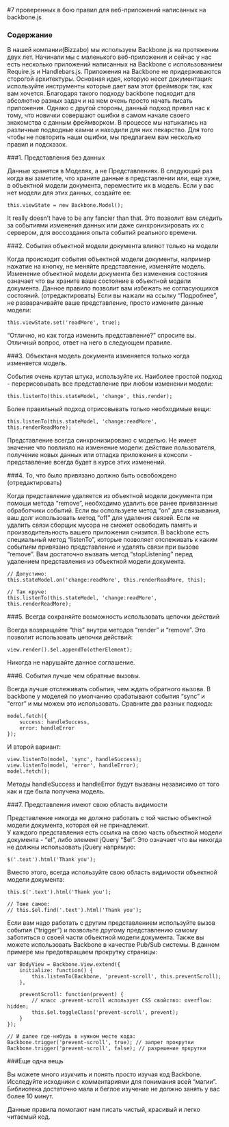#7 проверенных в бою правил для веб-приложений написанных на backbone.js

### Содержание

В нашей компании(Bizzabo) мы используем Backbone.js на протяжении двух лет. Начинали мы с маленького веб-приложения и сейчас у нас есть несколько приложений написанных на Backbone с использованием Require.js и Handlebars.js.
Приложения на Backbone не придерживаются сторогой архитектуры. Основная идея, которую несет документация: используйте инструменты которые дает вам этот фреймворк так, как вам хочется.
Благодаря такого подходу backbone подходит для абсолютно разных задач и на нем очень просто начать писать приложения. Однако с другой стороны, данный подход привел нас к тому, что новички совершают ошибки в самом начале своего знакомства с данным фреймворком. 
 В процессе мы натыкались на различные подводные камни и находили для них лекарство.
Для того чтобы не повторить наши ошибки, мы предлагаем вам несколько правил и подсказок.

###1. Представления без данных

Данные хранятся в Моделях, а не Представлениях. В следующий раз когда вы заметите, что храните данные в представлении или, еще хуже, в объектной модели документа, переместите их в модель.
Если у вас нет модели для этих данных, создайте ее:

    this.viewState = new Backbone.Model();

It really doesn’t have to be any fancier than that.
Это позволит вам следить за событиями изменения данных или даже синхронизировать их с сервером, для воссоздания опыта событий реального времени.

###2. События объектной модели документа влияют только на модели

Когда происходит события объектной модели документы, например нажатие на кнопку, не меняйте представление, изменяйте модель.
Изменение объектной модели документа без изменения состояния означает что вы храните ваше состояние в объектной модели документа.  Данное правило позволит вам избежать не согласующихся состояний. (отредактировать)
Если вы нажали на ссылку “Подробнее”, не разварачивайте ваше представление, просто измените данные модели:

    this.viewState.set('readMore', true);

“Отлично, но как тогда изменить представление?” спросите вы. Отличный вопрос, ответ на него в следующем правиле.

###3. Объектаня модель документа изменяется только когда изменяется модель.

События очень крутая штука, используйте их. Наиболее простой подход - перерисовывать все представление при любом изменении модели:

    this.listenTo(this.stateModel, 'change', this.render);
    
Более правильный подход отрисовывать только необходимые вещи:

    this.listenTo(this.stateModel, 'change:readMore', this.renderReadMore);
    
Представление всегда синхронизировано с моделью. Не имеет значение что повлияло на изменение модели: действие пользователя, получение новых данных или отладка приложения в консоли - представление всегда будет в курсе этих изменений.

###4. То, что было привязано должно быть освобождено (отредактировать)   

Когда представление удаляется из объектной модели документа при помощи метода “remove”, необходимо удалить все ранее привязанные обработчики событий.
Если вы оспользуете метод “on” для связывания, ваш долг использовать метод “off” для удаления связей. Если не удалить связи сборщик мусора не сможет освободить память и производительность вашего приложения снизится.
В backbone есть специальный метод “listenTo”, которые позволяет отслеживать к каким событиям привязано представление и удалять связи при вызове “remove”. Вам достаточно вызвать метод “stopListening” перед удалением представления из объектной модели документа.

    // Допустимо:
    this.stateModel.on('change:readMore', this.renderReadMore, this);
 
    // Так круче:
    this.listenTo(this.stateModel, 'change:readMore', this.renderReadMore);
    
###5. Всегда сохраняйте возможность использовать цепочки действий

Всегда возвращайте “this” внутри методов “render” и “remove”. Это позволит использовать цепочки действий:

    view.render().$el.appendTo(otherElement);
    
Никогда не нарушайте данное соглашение.

###6. События лучше чем обратные вызовы.

Всегда лучше отслеживать события, чем ждать обратного вызова.
В backbone у моделей по умолчанию срабатывают события “sync” и “error” и мы можем это использовать. Сравните два разных подхода:

    model.fetch({
        success: handleSuccess,
        error: handleError
    });
    
И второй вариант:

    view.listenTo(model, 'sync', handleSuccess);
    view.listenTo(model, 'error', handleError);
    model.fetch();
    
Методы handleSuccess и handleError будут вызваны независимо от того как и где была получена модель.

###7. Представления имеют свою область видимости

Представление никогда не должно работать с той частью объектной модели документа, которая ей не принадлежит.  
У каждого представления есть ссылка на свою часть объектной модели документа - “el”, либо элемент jQuery “$el”.
Это означает что вы никогда не должны использовать jQuery напрямую:

    $('.text').html('Thank you');
    
Вместо этого, всегда используйте свою область видимости объектной модели документа:

    this.$('.text').html('Thank you');
 
    // Тоже самое:
    // this.$el.find('.text').html('Thank you');
    
Если вам надо работать с другим представлением используйте вызов события (“trigger”) и позвольте другому представлению самому заботиться о своей части объектной модели документа. Также вы можете использовать Backbone в качестве Pub/Sub системы.
В данном примере мы предотвращаем прокрутку страницы:

    var BodyView = Backbone.View.extend({
        initialize: function() {
            this.listenTo(Backbone, 'prevent-scroll', this.preventScroll);
        },
 
        preventScroll: function(prevent) {
            // класс .prevent-scroll использует CSS свойство: overflow: hidden;
            this.$el.toggleClass('prevent-scroll', prevent);
        }
    });
 
    // И далее где-нибудь в нужном месте кода:
    Backbone.trigger('prevent-scroll', true); // запрет прокрутки
    Backbone.trigger('prevent-scroll', false); // разрешение пркрутки
    
###Еще одна вещь

Вы можете много изукчить и понять просто изучая код Backbone. Исследуйте исходники с комментариями для понимания всей “магии”. Библиотека достаточно мала и беглое изучение не должно занять у вас более 10 минут.

Данные правила помогают нам писать чистый, красивый и легко читаемый код.
